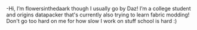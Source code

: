 -Hi, I’m flowersinthedaark though I usually go by Daz! I’m a college student and origins datapacker that's currently also trying to learn fabric modding! Don't go too hard on me for how slow I work on stuff school is hard :)
